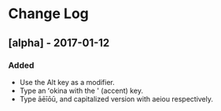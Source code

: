 # Change Log

## [alpha] - 2017-01-12
### Added
- Use the Alt key as a modifier.
- Type an ʻokina with the ' (accent) key.
- Type āēīōū, and capitalized version with aeiou respectively.
